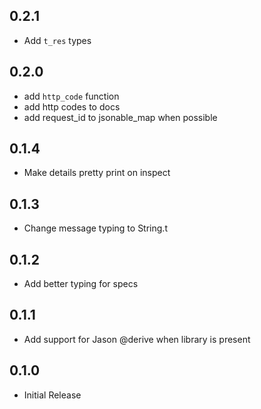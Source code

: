 ## 0.2.1
- Add `t_res` types

## 0.2.0

- add `http_code` function
- add http codes to docs
- add request_id to jsonable_map when possible

## 0.1.4
- Make details pretty print on inspect

## 0.1.3
- Change message typing to String.t

## 0.1.2
- Add better typing for specs

## 0.1.1
- Add support for Jason @derive when library is present

## 0.1.0
- Initial Release
